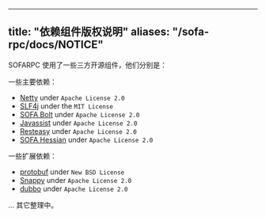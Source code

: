 
---
title: "依赖组件版权说明"
aliases: "/sofa-rpc/docs/NOTICE"
---


SOFARPC 使用了一些三方开源组件，他们分别是：

一些主要依赖：

- [Netty](https://github.com/netty/netty) under `Apache License 2.0`
- [SLF4j](https://github.com/qos-ch/slf4j) under the `MIT License`
- [SOFA Bolt](https://github.com/sofastack/sofa-bolt) under `Apache License 2.0`
- [Javassist](https://github.com/jboss-javassist/javassist) under `Apache License 2.0`
- [Resteasy](https://github.com/resteasy/Resteasy) under `Apache License 2.0`
- [SOFA Hessian](https://github.com/sofastack/sofa-hessian) under `Apache License 2.0`


一些扩展依赖：

- [protobuf](https://github.com/google/protobuf) under `New BSD License`
- [Snappy](https://github.com/dain/snappy) under `Apache License 2.0`
- [dubbo](https://github.com/alibaba/dubbo) under `Apache License 2.0`

... 其它整理中。
